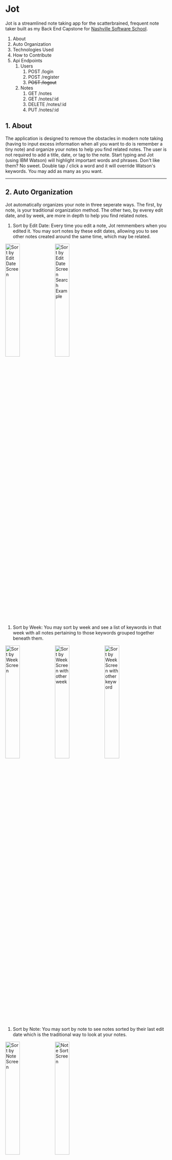# Jot


Jot is a streamlined note taking app for the scatterbrained, frequent note taker built as my Back End Capstone for [Nashville Software School](http://nashvillesoftwareschool.com/).  

1. About
1. Auto Organization
1. Technologies Used
1. How to Contribute
1. Api Endpoints
    1. Users
        1. POST /login
        1. POST /register
        1. ~~POST /logout~~
    1. Notes
        1. GET /notes
        1. GET /notes/:id
        1. DELETE /notes/:id
        1. PUT /notes/:id
## 1.  About
The application is designed to remove the obstacles  in modern note taking (having to input excess information when all you want to do is remember a tiny note) and organize your notes to help you find related notes.  The user is not required to add a title, date, or tag to the note.  Start typing and Jot (using IBM Watson) will highlight important words and phrases.  Don't like them? No sweet.  Double tap / click a word and it will override Watson's keywords.  You may add as many as you want.

___

## 2. Auto Organization 
Jot automatically organizes your note in three seperate ways.  The first, by note, is your traditional organization method.  The other two, by everey edit date, and by week, are more in depth to help you find related notes.

1. Sort by Edit Date: Every time you edit a note, Jot remmembers when you edited it.  You may sort notes by these edit dates, allowing you to see other notes created around the same time, which may be related.

<img src="https://i.imgur.com/tzgudmx.png" alt="Sort by Edit Date Screen" width='30%' style="width: 30%;"/> <img src="https://i.imgur.com/kIJVJPS.png" alt="Sort by Edit Date Screen Search Example" width='30%' style="width: 30%;"/>

1. Sort by Week: You may sort by week and see a list of keywords in that week with all notes pertaining to those keywords grouped together beneath them.

<img src="https://i.imgur.com/c9YKVY8.png" alt="Sort by Week Screen" width='30%' style="width: 30%;"/> <img src="https://i.imgur.com/M1SHaJr.png" alt="Sort by Week Screen with other week" width='30%' style="width: 30%;"/> <img src="https://i.imgur.com/saLp5tP.png" alt="Sort by Week Screen with other keyword" width='30%' style="width: 30%;"/>

1. Sort by Note: You may sort by note to see notes sorted by their last edit date which is the traditional way to look at your notes.

<img src="https://i.imgur.com/nJ0CSGc.png" alt="Sort by Note Screen" width='30%' style="width: 30%;"/> <img src="https://i.imgur.com/2Uts5qp.png" alt="Note Sort Screen" width='30%' style="width: 30%;"/>

___

## 3. Sleek Design
When you load Jot after logging in, Jot defaults to the note taking page with your cursor already in the textbox to allow you to start typing without any hinderance.  If you have logged in previously, it automatically will remember you giving you the quickest route to jotting down a thought.

<img src="https://i.imgur.com/OLjI5um.png" alt="Note Taking Screen" width='30%' style="width: 30%;"/> <img src="https://i.imgur.com/TtIDbtm.png" alt="Note Taking Screen" width='30%' style="width: 30%;"/>

___

## 4. Easy on The Eyes
Jot is designed with an easy-going user interface and a desire to clutter the user's life as little as possible.  With each user's visual needs varying slightly, on top of the default simple styling, the user can change the font style and size, and how Jot highlights keywords.

<img src="https://i.imgur.com/UI8t3CP.png" alt="Option Screen" width='30%' style="width: 30%;"/> <img src="https://i.imgur.com/VRmsF7b.png" alt="Option Screen with Droopdown" width='30%' style="width: 30%;"/>

___

## 5. Technologies Used
1. React / Redux
1. Material UI
1. Sequelize
1. PostgreSQL
1. Axios
1. Watson Natural Language Understanding
1. Passport (with JSON Web Tokens)
1. Bcrypt

___

## 6. How to Contribute
1. Fork the project to your GitHub
1. Clone the project
1. Create `server/config/watsonConfig.js`
1.  Provide your own credentials in it in the below pattern

```
module.exports = {
  "username": "[your username]",
  "password": "[your password]",
  "version": '[your version]',
  "url": 'https://gateway.watsonplatform.net/natural-language-understanding/api/'
};
```

1. Create a new PostgreSQL database.
1. Create the file  `/sequelize/config/config.json`. 
1. In that file, provide the credentials to the PostgreSQL database you made.

```
{
  "development": {
    "username": "Tim",
    "password": "postgres",
    "database": "jot",
    "host": "127.0.0.1",
    "dialect": "postgres"
  },
  "test": {
    "username": "Tim",
    "password": "postgres",
    "database": "jot",
    "host": "127.0.0.1",
    "dialect": "postgres"
  },
  "production": {
    "username": "Tim",
    "password": "postgres",
    "database": "jot",
    "host": "127.0.0.1",
    "dialect": "postgres"
  }
}
```

1. Run `npm run buildDb`
1. In another window, run `nodemon server/server.js` to start the node server.
1. In the same window, run `npm start` to start the react development server.
1. You're ready to start modifying the project!  Running npm start should open up a browser window.  If not, navigate to `http://localhost:3000/`.

___

## 7. API Endpoints
This api is consumed via the Jot front end and is only meant to be used with Jot.

1. Authorization
1. Users
    1. POST /login
    1. POST /register
    1. ~~POST /logout~~
1. Notes
    1. GET /notes
    1. GET /notes/:id
    1. DELETE /notes/:id
    1. PUT /notes/:id

### 1. Authorization
Endpoints denoted with '*' require you to be logged in require a JSON Web Token Authorization header with a body of `Bearer {your_token}`.
### 2. Users

#### POST /login
##### Example Request Body
If successful, returns the user information and a json web token that when attached to the header of other requests will allow the user to access the endpoints.  See the Authorization section.

```
{
  "email": [your email],
  "password": [your password]
}
```
##### Example return if successful
```
{
    "user": {
        "id": 1,
        "display_name": "Tim",
        "password": "$2a$08$PUYDqcuQWeFO771NSuJHkOmzpjXrvzRW6XaOK9WvFtT9MNxOqmvNi",
        "email": "a@a.com",
        "creation_date": "1970-01-18T15:38:40.916Z",
        "Option": {
            "id": 1,
            "font_size": "small",
            "font_style": "sans-serif",
            "auto_keyword_style": "bold",
            "user_keyword_style": "italic",
            "user_id": 1
        }
    },
    "token": [your json web token]
}
```
#### POST /register
Registers a new user, and if successful, returns the new user's information and web token to be used as their future authentication.
###### Example Request Body
```
{
	"email": "a@dd.com",
	"password": "password123",
	"display_name": "Joe",
	"confirm": "password123"
}
```
##### Example Return Body
```
{
    "user": {
        "id": 3,
        "display_name": "Joe",
        "email": "a@dd.com",
        "creation_date": "2018-05-17T19:25:15.635Z",
        "Option": {
            "id": 3,
            "font_size": "small",
            "font_style": "sans-serif",
            "auto_keyword_style": "italic",
            "user_keyword_style": "bold",
            "user_id": 3
        }
    },
    "token": [your json web token]
}
```
#### POST /logout
Depricated.

#### * GET /currentUser
Returns the user's basic information and their options.
##### Example return if successful
```
{
    "id": 1,
    "display_name": "Tim",
    "email": "a@a.com",
    "creation_date": "1970-01-18T15:38:40.916Z",
    "Option": {
        "font_size": "small",
        "font_style": "sans-serif",
        "auto_keyword_style": "italic",
        "user_keyword_style": "bold"
    }
}
```
#### * PATCH /currentUser
Updates the user's settings.  One or all four options may be sent in a patch.
##### Example Request Body
```
{
    "font_size": "small",
    "font_style": "sans-serif",
    "auto_keyword_style": "italic",
    "user_keyword_style": "bold"
}
```

##### Example return if successful
```
{
    "id": 1,
    "display_name": "Tim",
    "email": "a@a.com",
    "creation_date": "1970-01-18T15:38:40.916Z",
    "Option": {
       [ "font_size": "small",
        "font_style": "sans-serif",
        "auto_keyword_style": "bold",
        "user_keyword_style": "italic"]
    }
}
```
___
### 3. Notes
#### * GET /notes/
Returns all given user's notes with all keywords and each note's most recent edit date.

To group by keywords by week add `?weekView=true`  
To sort by all edit dates add `?dateView=true`
##### Example return if successful
```
[
  {
    "id": 1,
    "text": "This is an example note.",
    "user_id": 1,
    "Keywords": [
      {
        "id": 1,
        "keyword": "example",
        "user_selected": true,
        "note_id": 1
      },
      {
        "id": 2,
        "keyword": "note",
        "user_selected": true,
        "note_id": 1
      }
    ],
    "Note_Dates": [
      {
        "id": 1,
        "edit_date": "2018-04-30T21:27:14.209Z",
        "note_id": 1
      }
    ]
  }
]
```
#### * GET /notes/:id 
Returns given note with all keywords and its most recent edit date.
##### Example return if successful
```
[
  {
    "id": 1,
    "text": "This is an example note.",
    "user_id": 1,
    "Keywords": [
      {
        "id": 1,
        "keyword": "example",
        "user_selected": true,
        "note_id": 1
      },
      {
        "id": 2,
        "keyword": "note",
        "user_selected": true,
        "note_id": 1
      }
    ],
    "Note_Dates": [
      {
        "id": 1,
        "edit_date": "2018-04-30T21:27:14.209Z",
        "note_id": 1
      }
    ]
  }
]
```
#### * DELETE /notes/:id
Deletes the specified note.  Returns the number of rows deleted.  If none were deleted, 0 is returned.
##### Example return if successful
```
1
```

#### * PUT /notes/:id
Creates or edits the note at the given id, escaping single quotes in the note; creates the keywords from the keyword array, or if no keyword array is sent, it uses IBM Watson to generate them; and finally adds a new date_edit entry if it has not been edited within the last 24 hours.
##### Example Request Body
```
{
  "text": "This is a note",
  "keywords": ['this', 'note']
}
```

Returns 200 if successful.
___
